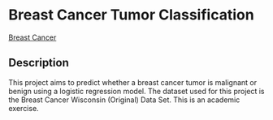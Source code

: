 # Breast Cancer Tumor Classification

[Breast Cancer](https://images.pexels.com/photos/5701007/pexels-photo-5701007.jpeg?auto=compress&cs=tinysrgb&w=1260&h=750&dpr=2 "Breast Cancer")
## Description

This project aims to predict whether a breast cancer tumor is malignant or benign using a logistic regression model. The dataset used for this project is the Breast Cancer Wisconsin (Original) Data Set. This is an academic exercise.
